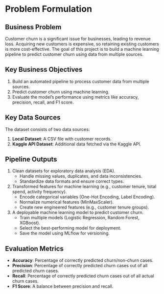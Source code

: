# Problem Formulation

## Business Problem
Customer churn is a significant issue for businesses, leading to revenue loss. Acquiring new customers is expensive, so retaining existing customers is more cost-effective. The goal of this project is to build a machine learning pipeline to predict customer churn using data from multiple sources.

## Key Business Objectives
1. Build an automated pipeline to process customer data from multiple sources.
2. Predict customer churn using machine learning.
3. Evaluate the model’s performance using metrics like accuracy, precision, recall, and F1 score.

## Key Data Sources
The dataset consists of two data sources:
1. **Local Dataset**: A CSV file with customer records.
2. **Kaggle API Dataset**: Additional data fetched via the Kaggle API.

## Pipeline Outputs
1. Clean datasets for exploratory data analysis (EDA).
    - Handle missing values, duplicates, and data inconsistencies.
    - Standardize data formats and ensure correct types.
2. Transformed features for machine learning (e.g., customer tenure, total spend, activity frequency).
    - Encode categorical variables (One-Hot Encoding, Label Encoding).
    - Normalize numerical features (MinMaxScaler).
    - Create new engineered features (e.g., customer tenure groups).
3. A deployable machine learning model to predict customer churn.
    - Train multiple models (Logistic Regression, Random Forest, XGBoost).
    - Select the best-performing model for deployment.
    - Save the model using MLflow for versioning.

## Evaluation Metrics
- **Accuracy**: Percentage of correctly predicted churn/non-churn cases.
- **Precision**: Percentage of correctly predicted churn cases out of all predicted churn cases.
- **Recall**: Percentage of correctly predicted churn cases out of all actual churn cases.
- **F1 Score**: A balance between precision and recall.